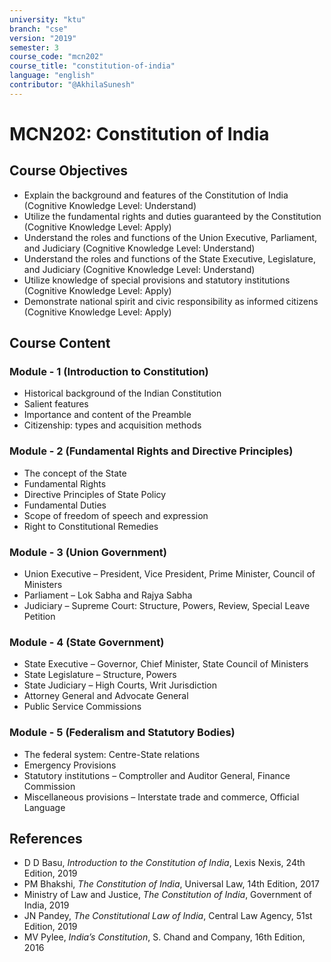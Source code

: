 ```yaml
---
university: "ktu"
branch: "cse"
version: "2019"
semester: 3
course_code: "mcn202"
course_title: "constitution-of-india"
language: "english"
contributor: "@AkhilaSunesh"
---
```


# MCN202: Constitution of India

## Course Objectives

* Explain the background and features of the Constitution of India (Cognitive Knowledge Level: Understand)  
* Utilize the fundamental rights and duties guaranteed by the Constitution (Cognitive Knowledge Level: Apply)  
* Understand the roles and functions of the Union Executive, Parliament, and Judiciary (Cognitive Knowledge Level: Understand)  
* Understand the roles and functions of the State Executive, Legislature, and Judiciary (Cognitive Knowledge Level: Understand)  
* Utilize knowledge of special provisions and statutory institutions (Cognitive Knowledge Level: Apply)  
* Demonstrate national spirit and civic responsibility as informed citizens (Cognitive Knowledge Level: Apply)  

## Course Content

### Module - 1 (Introduction to Constitution)
* Historical background of the Indian Constitution  
* Salient features  
* Importance and content of the Preamble  
* Citizenship: types and acquisition methods  

### Module - 2 (Fundamental Rights and Directive Principles)
* The concept of the State  
* Fundamental Rights  
* Directive Principles of State Policy  
* Fundamental Duties  
* Scope of freedom of speech and expression  
* Right to Constitutional Remedies  

### Module - 3 (Union Government)
* Union Executive – President, Vice President, Prime Minister, Council of Ministers  
* Parliament – Lok Sabha and Rajya Sabha  
* Judiciary – Supreme Court: Structure, Powers, Review, Special Leave Petition  

### Module - 4 (State Government)
* State Executive – Governor, Chief Minister, State Council of Ministers  
* State Legislature – Structure, Powers  
* State Judiciary – High Courts, Writ Jurisdiction  
* Attorney General and Advocate General  
* Public Service Commissions  

### Module - 5 (Federalism and Statutory Bodies)
* The federal system: Centre-State relations  
* Emergency Provisions  
* Statutory institutions – Comptroller and Auditor General, Finance Commission  
* Miscellaneous provisions – Interstate trade and commerce, Official Language  

## References

* D D Basu, *Introduction to the Constitution of India*, Lexis Nexis, 24th Edition, 2019  
* PM Bhakshi, *The Constitution of India*, Universal Law, 14th Edition, 2017  
* Ministry of Law and Justice, *The Constitution of India*, Government of India, 2019  
* JN Pandey, *The Constitutional Law of India*, Central Law Agency, 51st Edition, 2019  
* MV Pylee, *India’s Constitution*, S. Chand and Company, 16th Edition, 2016 
